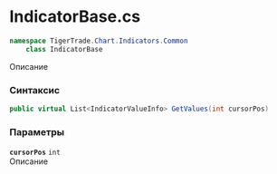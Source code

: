 
# IndicatorBase.cs
```csharp
namespace TigerTrade.Chart.Indicators.Common  
    class IndicatorBase
```

Описание

### Синтаксис
```csharp
public virtual List<IndicatorValueInfo> GetValues(int cursorPos)
```

### Параметры
**`cursorPos`** `int`  
 Описание  
  

                    
                    